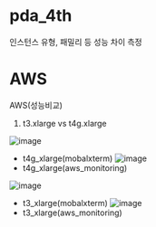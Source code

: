 # pda_4th
인스턴스 유형, 패밀리 등 성능 차이 측정 

# AWS
AWS(성능비교)

1. t3.xlarge vs t4g.xlarge

![image](https://github.com/yoonjaeuk/AWS/assets/52642461/ba08311c-e337-423d-a65c-e63e112e28c0) 
- t4g_xlarge(mobalxterm)
![image](https://github.com/yoonjaeuk/AWS/assets/52642461/6b86774f-dc51-40d4-9bb2-75962e96fb3e)
- t4g_xlarge(aws_monitoring)

![image](https://github.com/yoonjaeuk/AWS/assets/52642461/3c4b1528-5a3b-4d3a-a8a5-03b6a6d8163a) 
- t3_xlarge(mobalxterm)
![image](https://github.com/yoonjaeuk/AWS/assets/52642461/e9f6da60-eae3-477b-9021-213b9fa5e9fb)
- t3_xlarge(aws_monitoring)



